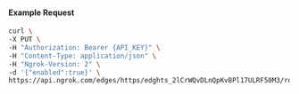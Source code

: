 <!-- Code generated for API Clients. DO NOT EDIT. -->

#### Example Request

```bash
curl \
-X PUT \
-H "Authorization: Bearer {API_KEY}" \
-H "Content-Type: application/json" \
-H "Ngrok-Version: 2" \
-d '{"enabled":true}' \
https://api.ngrok.com/edges/https/edghts_2lCrWQvDLnQpKvBPl17ULRF50M3/routes/edghtsrt_2lCrWQWeJGjbFFl5jojbvLpy4sR/websocket_tcp_converter
```
